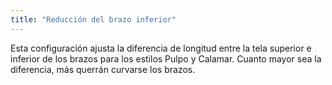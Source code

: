 ```yaml
---
title: "Reducción del brazo inferior"
---
```


Esta configuración ajusta la diferencia de longitud entre la tela superior e inferior de los brazos para los estilos Pulpo y Calamar. Cuanto mayor sea la diferencia, más querrán curvarse los brazos.
